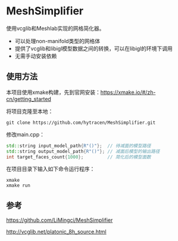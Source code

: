 # MeshSimplifier
使用vcglib和Meshlab实现的网格简化器。
* 可以处理non-manifold类型的网格体
* 提供了vcglib和libigl模型数据之间的转换，可以在libigl的环境下调用
* 无需手动安装依赖
## 使用方法
本项目使用xmake构建，先到官网安装：https://xmake.io/#/zh-cn/getting_started

将项目克隆至本地：
```
git clone https://github.com/hytracen/MeshSimplifier.git
```
修改main.cpp：
```c++
std::string input_model_path{R"()"};  // 待减面的模型路径
std::string output_model_path{R"()"}; // 减面后模型的输出路径
int target_faces_count{1000};         // 简化后的模型面数
```
在项目目录下输入如下命令运行程序：
```
xmake
xmake run
```
## 参考
https://github.com/LiMingci/MeshSimplifier

http://vcglib.net/platonic_8h_source.html
